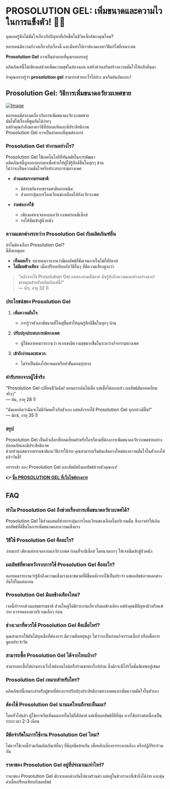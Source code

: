 # PROSOLUTION GEL: เพิ่มขนาดและความไวในการแข็งตัว! 💪✨

คุณเคยรู้สึกไม่มั่นใจเกี่ยวกับปัญหาที่เกิดขึ้นในชีวิตเซ็กส์ของคุณไหม? 

หลายคนมีความกังวลเกี่ยวกับเรื่องนี้ และนั่นทำให้เราต้องมองหาวิธีแก้ไขที่เหมาะสม 

**Prosolution Gel** อาจเป็นคำตอบที่คุณรอคอยอยู่ 

ผลิตภัณฑ์นี้ไม่เพียงแต่ช่วยเพิ่มความสุขในห้องนอน แต่ยังช่วยเสริมสร้างความมั่นใจให้กลับคืนมา 

ถ้าคุณอยากรู้ว่า **prosolution gel** สามารถช่วยอะไรได้บ้าง มาเริ่มต้นกันเถอะ!

## Prosolution Gel: วิธีการเพิ่มขนาดอวัยวะเพศชาย

[![Image](https://www2.sellhealth.com/221/p6g6n004.jpg)](https://gchaffi.com/JFp5QnEM)

หลายคนมีคำถามเกี่ยวกับการเพิ่มขนาดอวัยวะเพศชาย  
มันไม่ใช่เรื่องที่พูดกันได้ง่ายๆ  
แต่ถ้าคุณกำลังมองหาวิธีที่ปลอดภัยและมีประสิทธิภาพ  
Prosolution Gel อาจเป็นคำตอบที่คุณต้องการ  

### Prosolution Gel ทำงานอย่างไร?

Prosolution Gel ใช้เทคโนโลยีที่ทันสมัยในการพัฒนา  
ผลิตภัณฑ์นี้ถูกออกแบบมาเพื่อช่วยให้ผู้ใช้รู้สึกดีขึ้นในทุกๆ ด้าน  
ไม่ว่าจะเป็นความมั่นใจหรือประสบการณ์ทางเพศ  

- **ส่วนผสมจากธรรมชาติ**: 
  - มีสารสกัดจากธรรมชาติหลายชนิด  
  - ช่วยกระตุ้นการไหลเวียนของเลือดไปยังอวัยวะเพศ  

- **ง่ายต่อการใช้**: 
  - เพียงแค่ทาเจลลงบนอวัยวะเพศก่อนมีเซ็กส์  
  - รอให้ซึมเข้าสู่ผิวหนัง  

### ความแตกต่างระหว่าง Prosolution Gel กับผลิตภัณฑ์อื่น

ทำไมต้องเลือก Prosolution Gel?  
นี่คือเหตุผล:

- **เห็นผลเร็ว**: หลายคนรายงานว่ามีผลลัพธ์ที่ชัดเจนภายในไม่กี่สัปดาห์  
- **ไม่มีผลข้างเคียง**: เมื่อเปรียบเทียบกับวิธีอื่นๆ ที่มีความเสี่ยงสูงกว่า  

> “หลังจากใช้ Prosolution Gel แค่สองสามสัปดาห์ ฉันรู้สึกถึงความแตกต่างอย่างมาก! ขอบคุณสำหรับผลิตภัณฑ์นี้!”   
> — นัท, อายุ 32 ปี  

### ประโยชน์ของ Prosolution Gel

1. **เพิ่มความมั่นใจ**: 
   - การรู้ว่าตัวเองมีขนาดที่ใหญ่ขึ้นทำให้คุณรู้สึกดีขึ้นในทุกๆ ด้าน  

2. **ปรับปรุงประสบการณ์ทางเพศ**:
   - ผู้ใช้หลายคนรายงานว่า พวกเขามีความสุขมากขึ้นในระหว่างกิจกรรมทางเพศ  

3. **เข้าถึงง่ายและสะดวก**:
   - ไม่จำเป็นต้องไปหาหมอหรือทำขั้นตอนยุ่งยาก  

### คำรับรองจากผู้ใช้จริง

“Prosolution Gel เปลี่ยนชีวิตฉัน! ตอนแรกฉันไม่เชื่อ แต่เมื่อได้ลองแล้ว ผลลัพธ์มันยอดเยี่ยมจริงๆ”  
— ต้น, อายุ 28 ปี  

“ฉันเคยคิดว่าฉันจะไม่มีวันพอใจกับตัวเอง แต่หลังจากใช้ Prosolution Gel ทุกอย่างดีขึ้น!”   
— มิกซ์, อายุ 35 ปี  

### สรุป

Prosolution Gel เป็นตัวเลือกที่ยอดเยี่ยมสำหรับใครก็ตามที่ต้องการเพิ่มขนาดอวัยวะเพศชายอย่างปลอดภัยและมีประสิทธิภาพ  
ด้วยส่วนผสมจากธรรมชาติและวิธีการใช้ง่าย คุณสามารถเริ่มต้นเส้นทางใหม่ของความมั่นใจในตัวเองได้แล้ววันนี้!  

อย่ารอช้า ลอง Prosolution Gel และสัมผัสถึงผลลัพธ์ด้วยตัวคุณเอง!



**👉 [ซื้อ PROSOLUTION GEL ที่เว็บไซต์ทางการ](https://gchaffi.com/JFp5QnEM)**

## FAQ

### ทำไม Prosolution Gel ถึงช่วยเรื่องการเพิ่มขนาดอวัยวะเพศได้?
Prosolution Gel ใช้ส่วนผสมที่ช่วยกระตุ้นการไหลเวียนของเลือดในบริเวณนั้น ซึ่งอาจทำให้เกิดผลลัพธ์ที่ดีขึ้นในการเพิ่มขนาดและความแข็งแรง 

### วิธีใช้ Prosolution Gel คืออะไร?
ง่ายมาก! เพียงแค่ทาเจลลงบนอวัยวะเพศ ก่อนที่จะมีเซ็กส์ โดยนวดเบาๆ ให้เจลซึมเข้าสู่ผิวหนัง 

### ผลลัพธ์ที่คาดหวังจากการใช้ Prosolution Gel คืออะไร?
หลายคนรายงานว่ารู้สึกถึงความแข็งแรงและขนาดที่ดีขึ้นหลังจากใช้เป็นประจำ แต่ผลลัพธ์อาจแตกต่างกันไปในแต่ละคน 

### Prosolution Gel มีผลข้างเคียงไหม?
เจลนี้ทำจากส่วนผสมธรรมชาติ ส่วนใหญ่ไม่มีรายงานเกี่ยวกับผลข้างเคียง แต่ถ้าคุณมีปัญหาผิวหรือแพ้ง่าย ควรทดลองทาบริเวณเล็กๆ ก่อน 

### ช่วงเวลาที่ควรใช้ Prosolution Gel คือเมื่อไหร่?
คุณสามารถใช้มันได้ทุกเมื่อที่ต้องการ มีความยืดหยุ่นสูง ไม่ว่าจะเป็นก่อนกิจกรรมเซ็กส์ หรือเพื่อการดูแลประจำวัน 

### สามารถซื้อ Prosolution Gel ได้จากไหนบ้าง?
สามารถหาซื้อได้ผ่านทางเว็บไซต์ออนไลน์หรือร้านขายยาใกล้บ้าน ซึ่งมักจะมีโปรโมชั่นพิเศษอยู่เสมอ 

### Prosolution Gel เหมาะสำหรับใคร?
ผลิตภัณฑ์นี้เหมาะสำหรับผู้ชายที่ต้องการปรับปรุงประสิทธิภาพทางเพศและเพิ่มความมั่นใจในตัวเอง 

### ต้องใช้ Prosolution Gel นานแค่ไหนถึงจะเห็นผล?
โดยทั่วไปแล้ว ผู้ใช้อาจเริ่มเห็นผลภายในไม่กี่สัปดาห์ แต่เพื่อผลลัพธ์ที่ดีที่สุด ควรใช้อย่างต่อเนื่องเป็นระยะเวลา 2-3 เดือน 

### มีข้อจำกัดในการใช้งาน Prosolution Gel ไหม?
ไม่ควรใช้เจลนี้ร่วมกับผลิตภัณฑ์อื่นๆ ที่มีฤทธิ์คล้ายกัน เพื่อหลีกเลี่ยงการระคายเคือง หรือปฏิกิริยาร่วมกัน 

### ราคาของ Prosolution Gel อยู่ที่ประมาณเท่าไหร่?
ราคาของ Prosolution Gel มักจะแตกต่างกันไปตามร้านค้า แต่อยู่ในช่วงราคาที่เข้าถึงได้ง่าย และคุ้มค่าเมื่อเปรียบเทียบกับผลลัพธ์